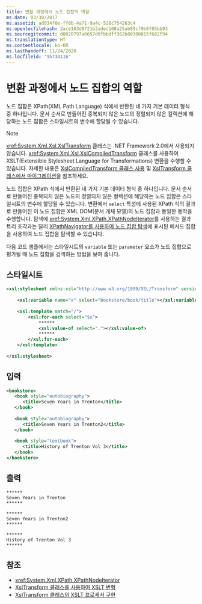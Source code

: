 ```yaml
---
title: 변환 과정에서 노드 집합의 역할
ms.date: 03/30/2017
ms.assetid: ad034f0e-ff8b-4a71-9a4c-528c754263c4
ms.openlocfilehash: 2ace103d9721b2adecb08a25ab89cf9b0f05bb93
ms.sourcegitcommit: d8020797a6657d0fbbdff362b80300815f682f94
ms.translationtype: HT
ms.contentlocale: ko-KR
ms.lasthandoff: 11/24/2020
ms.locfileid: "95734116"
---
```

# <a name="node-sets-in-transformations"></a>변환 과정에서 노드 집합의 역할

노드 집합은 XPath(XML Path Language) 식에서 반환된 네 가지 기본 데이터 형식 중 하나입니다. 문서 순서로 만들어진 중복되지 않은 노드의 정렬되지 않은 컬렉션에 해당하는 노드 집합은 스타일시트의 변수에 할당될 수 있습니다.  
  
> [!NOTE]
> <xref:System.Xml.Xsl.XslTransform> 클래스는 .NET Framework 2.0에서 사용되지 않습니다. <xref:System.Xml.Xsl.XslCompiledTransform> 클래스를 사용하여 XSLT(Extensible Stylesheet Language for Transformations) 변환을 수행할 수 있습니다. 자세한 내용은 [XslCompiledTransform 클래스 사용](using-the-xslcompiledtransform-class.md) 및 [XslTransform 클래스에서 마이그레이션](migrating-from-the-xsltransform-class.md)을 참조하세요.  
  
 노드 집합은 XPath 식에서 반환된 네 가지 기본 데이터 형식 중 하나입니다. 문서 순서로 만들어진 중복되지 않은 노드의 정렬되지 않은 컬렉션에 해당하는 노드 집합은 스타일시트의 변수에 할당될 수 있습니다. 변환에서 `select` 특성에 사용된 XPath 식의 결과로 만들어진 이 노드 집합은 XML DOM(문서 개체 모델)의 노드 집합과 동일한 동작을 수행합니다. 탐색에 <xref:System.Xml.XPath.XPathNodeIterator>를 사용하는 결과 트리 조각과는 달리 [XPathNavigator를 사용하여 노드 집합 탐색](node-set-navigation-using-xpathnavigator.md)에 표시된 메서드 집합을 사용하여 노드 집합을 탐색할 수 있습니다.  
  
 다음 코드 샘플에서는 스타일시트의 `variable` 또는 `parameter` 요소가 노드 집합으로 평가될 때 노드 집합을 검색하는 방법을 보여 줍니다.  
  
## <a name="style-sheet"></a>스타일시트  
  
```xml  
<xsl:stylesheet xmlns:xsl="http://www.w3.org/1999/XSL/Transform" version="1.0">  
  
    <xsl:variable name="x" select="bookstore/book/title"></xsl:variable>  
  
    <xsl:template match="/">  
        <xsl:for-each select="$x">  
            ******  
            <xsl:value-of select="."></xsl:value-of>  
            ******  
        </xsl:for-each>  
    </xsl:template>  
  
</xsl:stylesheet>  
```  
  
## <a name="input"></a>입력  
  
```xml  
<bookstore>  
   <book style="autobiography">  
      <title>Seven Years in Trenton</title>  
   </book>  
  
   <book style="autobiography">  
      <title>Seven Years in Trenton2</title>  
   </book>  
  
   <book style="textbook">  
      <title>History of Trenton Vol 3</title>  
   </book>  
</bookstore>  
```  
  
## <a name="output"></a>출력  
  
```output  
******  
Seven Years in Trenton  
******  
  
******  
Seven Years in Trenton2  
******  
  
******  
History of Trenton Vol 3  
******  
```  
  
## <a name="see-also"></a>참조

- <xref:System.Xml.XPath.XPathNodeIterator>
- [XslTransform 클래스를 사용하여 XSLT 변형](xslt-transformations-with-the-xsltransform-class.md)
- [XslTransform 클래스의 XSLT 프로세서 구현](xsltransform-class-implements-the-xslt-processor.md)
